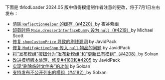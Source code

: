 <!-- LTeX: language=zh-cn -->

<!--
The following Changes are Flagged As Noteworthy To Modders from 2024.5, releasing around July 1st:
‼️ [Clear ReflectionHelper cache (#4220)](<https://github.com/tModLoader/tModLoader/commit/3e0686eb95821d0706ceac6fc318885e8531a02a>) By: Solaestas
‼️ [Null out `Main.dresserInterfaceDummy` on unload (#4219)](<https://github.com/tModLoader/tModLoader/commit/331f72c44d10cdab9f95764430bf22d062592c6b>) By: Michael Scott
‼️ [Fix sellback exploits with shopCustomPrice](<https://github.com/tModLoader/tModLoader/commit/2c78d9c64033f9e870e8e3c83889899d25790b50>) By: JavidPack
‼️ [Fix ModifyActiveShop inconsistency, items should not be null](<https://github.com/tModLoader/tModLoader/commit/f362845a67285fd8df0e89a7b5ae22e48c20148f>) By: JavidPack
‼️ [Make Mod Publish Button Dynamic - QoL UI Improvement (#4208)](<https://github.com/tModLoader/tModLoader/commit/0740cc9c2c649681c1e603019624af396ce59893>) By: Solxan
‼️ [Improve Mod Version Handling, Fix #4180 , Fix #4205](<https://github.com/tModLoader/tModLoader/commit/cf50ccf7a309c0168acd18c37765e6da8a7a9585>) By: JavidPack
‼️ [Complete "delete the TemporaryFolder" Workshop TODO](<https://github.com/tModLoader/tModLoader/commit/e7a13070800f150ed14611bdc8d2d548475acd6b>) By: Solxan
‼️ [Support Unlisted Publicity Option (#4182)](<https://github.com/tModLoader/tModLoader/commit/70193ab3a2dbbd037669c16af5ada8745f82fbf8>) By: Solxan
-->

下面是 tModLoader 2024.05 版中值得模组制作者注意的更改，将于7月1日左右发布：
- [清除 `ReflectionHelper` 的缓存（#4220）](<https://github.com/tModLoader/tModLoader/commit/3e0686eb95821d0706ceac6fc318885e8531a02a>)by 夜谷紫幽
- [卸载时将 `Main.dresserInterfaceDummy` 设为 `null`（#4219）](<https://github.com/tModLoader/tModLoader/commit/331f72c44d10cdab9f95764430bf22d062592c6b>)by Michael Scott
- [修复 `shopCustomPrice` 导致的刷钱漏洞](<https://github.com/tModLoader/tModLoader/commit/2c78d9c64033f9e870e8e3c83889899d25790b50>) by JavidPack
- [修复 `ModifyActiveShop` 传入 `null` 物品的问题](<https://github.com/tModLoader/tModLoader/commit/f362845a67285fd8df0e89a7b5ae22e48c20148f>) by JavidPack
- [将“发布模组”按钮分为“发布新模组”和“更新已有模组”（#4208）](<https://github.com/tModLoader/tModLoader/commit/0740cc9c2c649681c1e603019624af396ce59893>)by Solxan
- [改进模组版本处理，修复#4180和#4205](<https://github.com/tModLoader/tModLoader/commit/cf50ccf7a309c0168acd18c37765e6da8a7a9585>) by JavidPack
- [实现“删除临时文件夹”的功能](<https://github.com/tModLoader/tModLoader/commit/e7a13070800f150ed14611bdc8d2d548475acd6b>) by Solxan
- [支持发布不公开列出的模组（#4182）](<https://github.com/tModLoader/tModLoader/commit/70193ab3a2dbbd037669c16af5ada8745f82fbf8>)by Solxan

<!--
下面是 tModLoader 2024.05 版中值得模组制作者注意的更改，将于7月1日左右发布：
- 清除 ReflectionHelper 的缓存（#4220）by 夜谷紫幽：https://github.com/tModLoader/tModLoader/commit/3e0686eb95821d0706ceac6fc318885e8531a02a
- 卸载时将 Main.dresserInterfaceDummy 设为 null（#4219）by Michael Scott：https://github.com/tModLoader/tModLoader/commit/331f72c44d10cdab9f95764430bf22d062592c6b
- 修复 shopCustomPrice 导致的刷钱漏洞 by JavidPack：https://github.com/tModLoader/tModLoader/commit/2c78d9c64033f9e870e8e3c83889899d25790b50
- 修复 ModifyActiveShop 传入 null 物品的问题 by JavidPack：https://github.com/tModLoader/tModLoader/commit/f362845a67285fd8df0e89a7b5ae22e48c20148f
- 将“发布模组”按钮分为“发布新模组”和“更新已有模组”（#4208）by Solxan：https://github.com/tModLoader/tModLoader/commit/0740cc9c2c649681c1e603019624af396ce59893
- 改进模组版本处理，修复#4180和#4205 by JavidPack：https://github.com/tModLoader/tModLoader/commit/cf50ccf7a309c0168acd18c37765e6da8a7a9585
- 实现“删除临时文件夹”的功能 by Solxan：https://github.com/tModLoader/tModLoader/commit/e7a13070800f150ed14611bdc8d2d548475acd6b
- 支持发布不公开列出的模组（#4182）by Solxan：https://github.com/tModLoader/tModLoader/commit/70193ab3a2dbbd037669c16af5ada8745f82fbf8
-->
